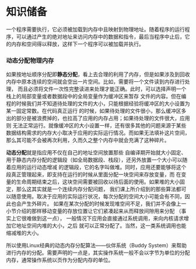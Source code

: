 # 知识储备

一个程序需要执行，它必须被加载到内存中且映射到物理地址。随着程序的运行程序，可以通过产生的绝对地址来访问内存中的数据和指令，最后当程序中止后，它的内存和空间得以释放，这样下一个程序可以被加载并执行。

### 动态分配物理内存

如果按地址顺序分配即**静态分配**，看上去合理的利用了内存，但是如果涉及到回收内存中原本连续的空间就会空出一片空间。比如，需要将一个文件读到内存进行处理， 而且必须将文件一次性完整读进来处理才能正确。此时，可以选择声明一个栈上的局部变量或者数据段中的全局变量作为缓冲区来暂存 文件的内容。但在编程的时候我们并不知道待处理的文件的大小，只能根据经验将缓冲区的大小设置为某一固定常数。在代码真正运行 的时候，如果待处理的文件很小，那么缓冲区多出的部分是被浪费掉的，也拉高了应用的内存占用；如果待处理的文件很大，应用则 无法正常运行。就像缓冲区的大小设置一样，还有很多其他的问题来源于某些数据结构需求的内存大小取决于应用的实际运行情况。而如果无法填补这片空间，那么其可能不会被再次利用，久而久之整个内存中就会充满了这种碎片。

**动态分配**就是指应用不仅在自己的地址空间放置那些 自编译期开始就大小固定、用于静态内存分配的逻辑段（如全局数据段、栈段），还另外放置一个大小可以随着应用的运行动态增减 的逻辑段，它的名字叫做堆。同时，应用还要能够将这个段真正管理起来，即支持在运行的时候从里面分配一块空间来存放变量，而 在变量的生命周期结束之后，这块空间需要被回收以待后面的使用。如果堆的大小固定，那么这其实就是一个连续内存分配问题， 我们课上所介绍到的那些算法都可以随意使用。取决于应用的实际运行状况，每次分配的空间大小可能会有不同，因此也会产生外碎片。 如果在某次分配的时候发现堆空间不足，我们并不会像上一小节介绍的那样移动变量的存放位置让它们紧凑起来从而释放间隙用来分配 （事实上它很难做到这一点）， 一般情况下应用会直接通过系统调用，来向内核请求增加它地址空间内堆的大小，之后 就可以正常分配了。当然，这一类系统调用也能缩减堆的大小。

所以使用Linux经典的动态内存分配算法——伙伴系统（Buddy System）来帮助进行内存的分配。需要声明的一点是，其实操作系统一般不会以字节为单位的分配内存，通常操作系统以页作为分配内存的单位。